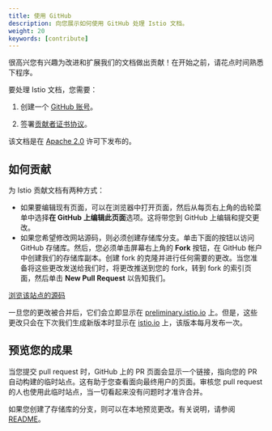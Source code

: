 ```yaml
---
title: 使用 GitHub
description: 向您展示如何使用 GitHub 处理 Istio 文档。
weight: 20
keywords: [contribute]
---
```


很高兴您有兴趣为改进和扩展我们的文档做出贡献！在开始之前，请花点时间熟悉下程序。

要处理 Istio 文档，您需要：

1. 创建一个 [GitHub 账号](https://github.com)。

1. 签署[贡献者证书协议](https://github.com/istio/community/blob/master/CONTRIBUTING.md#contributor-license-agreements)。

该文档是在 [Apache 2.0](https://github.com/istio/istio.github.io/blob/master/LICENSE) 许可下发布的。

## 如何贡献

为 Istio 贡献文档有两种方式：

* 如果要编辑现有页面，可以在浏览器中打开页面，然后从每页右上角的齿轮菜单中选择**在 GitHub 上编辑此页面**选项。这将带您到 GitHub 上编辑和提交更改。
* 如果您希望修改网站源码，则必须创建存储库分支。单击下面的按钮以访问 GitHub 存储库。然后，您必须单击屏幕右上角的 **Fork** 按钮，在 GitHub 帐户中创建我们的存储库副本。创建 fork 的克隆并进行任何需要的更改。当您准备将这些更改发送给我们时，将更改推送到您的 fork，转到 fork 的索引页面，然后单击 **New Pull Request** 以告知我们。

<a class="btn btn-istio"
href="https://github.com/istio/istio.github.io/">浏览该站点的源码</a>

一旦您的更改被合并后，它们会立即显示在 [preliminary.istio.io](https://preliminary.istio.io/) 上。但是，这些更改只会在下次我们生成新版本时显示在 [istio.io](https://istio.io) 上，该版本每月发布一次。

## 预览您的成果

当您提交 pull request 时，GitHub 上的 PR 页面会显示一个链接，指向您的 PR 自动构建的临时站点。这有助于您查看面向最终用户的页面。审核您 pull request 的人也使用此临时站点，当一切看起来没有问题时才准许合并。

如果您创建了存储库的分支，则可以在本地预览更改。有关说明，请参阅 [README](https://github.com/istio/istio.github.io/blob/master/README.md)。